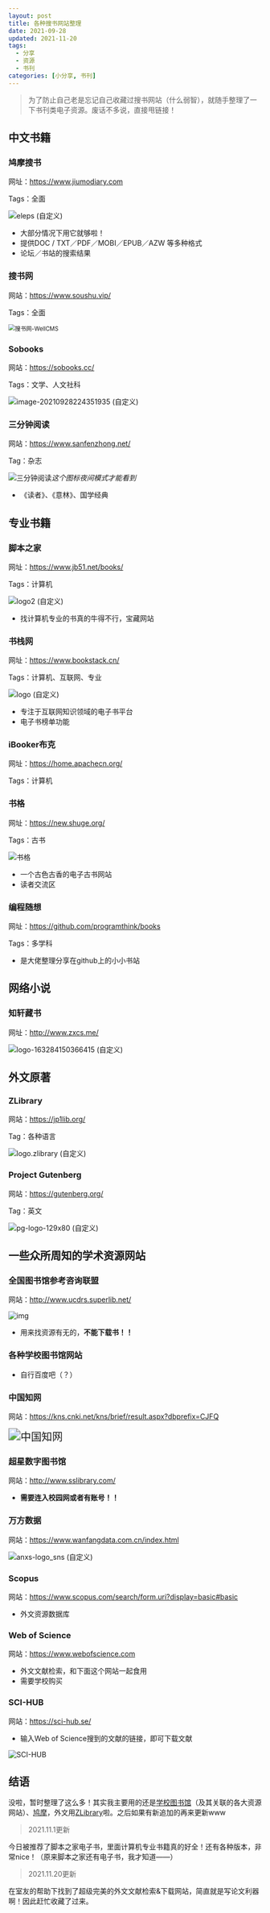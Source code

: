 ```yaml
---
layout: post
title: 各种搜书网站整理
date: 2021-09-28
updated: 2021-11-20
tags: 
  - 分享
  - 资源
  - 书刊
categories: [小分享, 书刊]
---
```


<div class="primary">

> 为了防止自己老是忘记自己收藏过搜书网站（什么弱智），就随手整理了一下书刊类电子资源。废话不多说，直接甩链接！

</div>

<!-- more -->

## 中文书籍

### 鸠摩搜书

网址：https://www.jiumodiary.com

Tags：全面

![eleps (自定义)](https://cdn.yuumi.link/images/booksSearch/eleps%20(%E8%87%AA%E5%AE%9A%E4%B9%89).png)

- 大部分情况下用它就够啦！
- 提供DOC / TXT／PDF／MOBI／EPUB／AZW 等多种格式
- 论坛／书站的搜索结果

### 搜书网

网站：https://www.soushu.vip/

Tags：全面

<img src="https://cdn.yuumi.link/images/booksSearch/logo.png2.1.0" alt="搜书网-WellCMS" style="zoom:80%;" />

### Sobooks

网站：https://sobooks.cc/

Tags：文学、人文社科

![image-20210928224351935 (自定义)](https://cdn.yuumi.link/images/booksSearch/image-20210928224351935%20(%E8%87%AA%E5%AE%9A%E4%B9%89).png)

### 三分钟阅读

网站：https://www.sanfenzhong.net/

Tag：杂志

![三分钟阅读](https://cdn.yuumi.link/images/booksSearch/logo@2x.png)_这个图标夜间模式才能看到_

- 《读者》、《意林》、国学经典



## 专业书籍

### 脚本之家

网址：https://www.jb51.net/books/

Tags：计算机



![logo2 (自定义)](https://cdn.yuumi.link/images/booksSearch/logo2%20(%E8%87%AA%E5%AE%9A%E4%B9%89).gif)

- 找计算机专业的书真的牛得不行，宝藏网站

### 书栈网

网址：https://www.bookstack.cn/

Tags：计算机、互联网、专业

![logo (自定义)](https://cdn.yuumi.link/images/booksSearch/logo%20(%E8%87%AA%E5%AE%9A%E4%B9%89).png)

- 专注于互联网知识领域的电子书平台
- 电子书榜单功能

### iBooker布克

网址：https://home.apachecn.org/

Tags：计算机

### 书格

网址：https://new.shuge.org/

Tags：古书

![书格](https://cdn.yuumi.link/images/booksSearch/logo-16328394780005.png)

- 一个古色古香的电子古书网站
- 读者交流区

### 编程随想

网址：https://github.com/programthink/books

Tags：多学科

- 是大佬整理分享在github上的小小书站



## 网络小说

### 知轩藏书

网址：http://www.zxcs.me/

![logo-163284150366415 (自定义)](https://cdn.yuumi.link/images/booksSearch/logo-163284150366415%20(%E8%87%AA%E5%AE%9A%E4%B9%89).png)



## 外文原著

### ZLibrary

网站：https://jp1lib.org/

Tag：各种语言

![logo.zlibrary (自定义)](https://cdn.yuumi.link/images/booksSearch/logo.zlibrary%20(%E8%87%AA%E5%AE%9A%E4%B9%89).png)

### Project Gutenberg

网站：https://gutenberg.org/

Tag：英文

![pg-logo-129x80 (自定义)](https://cdn.yuumi.link/images/booksSearch/pg-logo-129x80%20(%E8%87%AA%E5%AE%9A%E4%B9%89).png)



## 一些众所周知的学术资源网站

### 全国图书馆参考咨询联盟

网站：http://www.ucdrs.superlib.net/

![img](https://cdn.yuumi.link/images/booksSearch/logo.jpg)

- 用来找资源有无的，**不能下载书！！**

### 各种学校图书馆网站


- 自行百度吧（？）

### 中国知网

网站：https://kns.cnki.net/kns/brief/result.aspx?dbprefix=CJFQ

<img src="https://cdn.yuumi.link/images/booksSearch/logo.gif" alt="中国知网" style="zoom:150%;" />

### 超星数字图书馆

网站：http://www.sslibrary.com/

- **需要连入校园网或者有账号！！**

### 万方数据

网站：https://www.wanfangdata.com.cn/index.html

![anxs-logo_sns (自定义)](https://cdn.yuumi.link/images/booksSearch/anxs-logo_sns%20(%E8%87%AA%E5%AE%9A%E4%B9%89).png)

### Scopus

网站：https://www.scopus.com/search/form.uri?display=basic#basic

- 外文资源数据库

### Web of Science

网站：https://www.webofscience.com

- 外文文献检索，和下面这个网站一起食用
- 需要学校购买

### SCI-HUB

网站：https://sci-hub.se/

- 输入Web of Science搜到的文献的链接，即可下载文献

![SCI-HUB](https://cdn.yuumi.link/images/booksSearch/logo_en1.png)





## 结语

没啦，暂时整理了这么多！其实我主要用的还是[学校图书馆](#各种学校图书馆网站)（及其关联的各大资源网站）、[鸠摩](#鸠摩搜书)，外文用[ZLibrary](#ZLibrary)啦。之后如果有新追加的再来更新www

> 2021.11.1更新

今日被推荐了脚本之家电子书，里面计算机专业书籍真的好全！还有各种版本，非常nice！（原来脚本之家还有电子书，我才知道——）

> 2021.11.20更新

在室友的帮助下找到了超级完美的外文文献检索&下载网站，简直就是写论文利器啊！因此赶忙收藏了过来。

